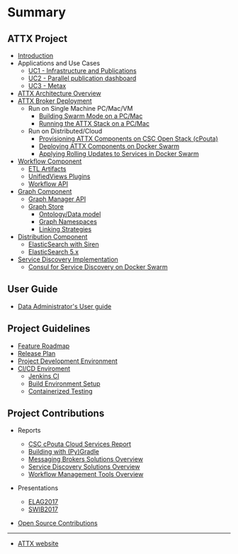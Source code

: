 # Summary

## ATTX Project

* [Introduction](README.md)
* Applications and Use Cases
  * [UC1 - Infrastructure and Publications](Use-case-Infrastructures-and-publications.md)
  * [UC2 - Parallel publication dashboard](Use-case-Jyvaskyla.md)
  * [UC3 - Metax](Use-case-Metax.md)
* [ATTX Architecture Overview](ATTX-Architecture-Overview.md)
* [ATTX Broker Deployment](ATTX-Broker-Deployment.md)
  * Run on Single Machine PC/Mac/VM
    * [Building Swarm Mode on a PC/Mac](Building-Docker-application-stacks-in-Swarm-Mode.md)
    * [Running the ATTX Stack on a PC/Mac](Running-the-ATTX-containerised-application-stack-in-your-own-PC-or-Mac.md)  
  * Run on Distributed/Cloud
    * [Provisioning ATTX Components on CSC Open Stack \(cPouta\)](Provisioning-ATTX-Components-on-CSC-Open-Stack-cPouta.md)
    * [Deploying ATTX Components on Docker Swarm](Deploying-ATTX-Components-on-Docker-Swarm.md)
    * [Applying Rolling Updates to Services in Docker Swarm](Applying-Rolling-Updates-to-services-in-Docker-Swarm.md)
* [Workflow Component](Workflow-Component.md)
  * [ETL Artifacts](ETL-Artifacts.md)
  * [UnifiedViews Plugins](Unified-Views-plugins.md)
  * [Workflow API](Workflow-API.md)
* [Graph Component](Graph-Component.md)
  * [Graph Manager API](Graph-Manager-API.md)
  * [Graph Store](Graph-Store.md)
    * [Ontology/Data model](Data-Model.md)
    * [Graph Namespaces](Namespaces.md)
    * [Linking Strategies](Linking-Strategies.md)
* [Distribution Component](Distribution-Component.md)
  * [ElasticSearch with Siren](ElasticSearch-with-Siren.md)
  * [ElasticSearch 5.x](ElasticSearch-5.md)
* [Service Discovery Implementation](ServiceDiscovery-Implementation.md)
  * [Consul for Service Discovery on Docker Swarm](Consul-for-Service-Discovery-on-Docker-Swarm.md)

## User Guide

* [Data Administrator's User guide](User-Guide-Administrator.md)

## Project Guidelines

* [Feature Roadmap](Feature-roadmap.md)
* [Release Plan](Release-Plan.md)
* [Project Development Environment](Project-Development-Environment.md)
* [CI/CD Enviroment](CI-CD-Enviroment.md)
  * [Jenkins CI](Jenkins-CI.md)
  * [Build Environment Setup](Build-Environment-Setup.md)
  * [Containerized Testing](Containerized-testing.md)

## Project Contributions

* Reports
  * [CSC cPouta Cloud Services Report](CSC-cPouta-Cloud-Services-Report.md)
  * [Building with (Py)Gradle](Building-with-Gradle.md)
  * [Messaging Brokers Solutions Overview](Messaging-Brokers-Solutions.md)
  * [Service Discovery Solutions Overview](Service-Discovery-Solutions.md)
  * [Workflow Management Tools Overview](Workflow-Management-Tools.md)

* Presentations
  * [ELAG2017](ELAG-2017.md)
  * [SWIB2017](SWIB-2017.md)

* [Open Source Contributions](Open-Contributions.md)

---

* [ATTX website](https://www.helsinki.fi/en/projects/attx-2016)
